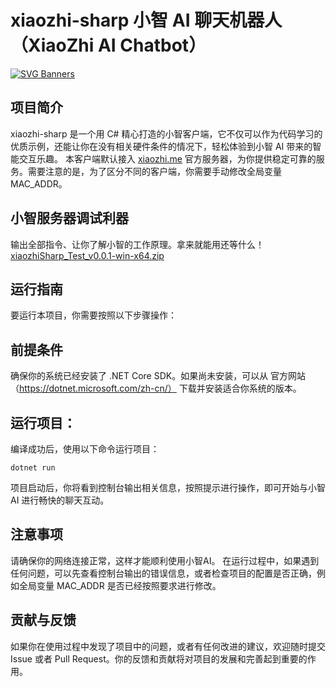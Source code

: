 # xiaozhi-sharp 小智 AI 聊天机器人 （XiaoZhi AI Chatbot）
[![SVG Banners](https://svg-banners.vercel.app/api?type=origin&text1=你好😃，小智📟&text2=小智服务器的调整利器&width=830&height=210)](https://github.com/xinnan-tech/xiaozhi-esp32-server)

## 项目简介
xiaozhi-sharp 是一个用 C# 精心打造的小智客户端，它不仅可以作为代码学习的优质示例，还能让你在没有相关硬件条件的情况下，轻松体验到小智 AI 带来的智能交互乐趣。
本客户端默认接入 [xiaozhi.me](https://xiaozhi.me/) 官方服务器，为你提供稳定可靠的服务。需要注意的是，为了区分不同的客户端，你需要手动修改全局变量 MAC_ADDR。

## 小智服务器调试利器
输出全部指令、让你了解小智的工作原理。拿来就能用还等什么！
<a href="publish/xiaozhiSharp_Test_v0.0.1-win-x64.zip">xiaozhiSharp_Test_v0.0.1-win-x64.zip</a>


## 运行指南
要运行本项目，你需要按照以下步骤操作：
## 前提条件
确保你的系统已经安装了 .NET Core SDK。如果尚未安装，可以从 官方网站（https://dotnet.microsoft.com/zh-cn/） 下载并安装适合你系统的版本。
## 运行项目：
编译成功后，使用以下命令运行项目：
```
dotnet run
```

项目启动后，你将看到控制台输出相关信息，按照提示进行操作，即可开始与小智 AI 进行畅快的聊天互动。
## 注意事项
请确保你的网络连接正常，这样才能顺利使用小智AI。
在运行过程中，如果遇到任何问题，可以先查看控制台输出的错误信息，或者检查项目的配置是否正确，例如全局变量 MAC_ADDR 是否已经按照要求进行修改。
## 贡献与反馈
如果你在使用过程中发现了项目中的问题，或者有任何改进的建议，欢迎随时提交 Issue 或者 Pull Request。你的反馈和贡献将对项目的发展和完善起到重要的作用。
